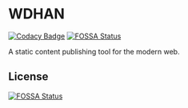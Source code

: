# WDHAN

[![Codacy Badge](https://api.codacy.com/project/badge/Grade/c0403d9ba4494e7c820394cf9bafa917)](https://app.codacy.com/gh/MadeByEmil/WDHAN?utm_source=github.com&utm_medium=referral&utm_content=MadeByEmil/WDHAN&utm_campaign=Badge_Grade_Dashboard)
[![FOSSA Status](https://app.fossa.io/api/projects/git%2Bgithub.com%2FMadeByEmil%2FWDHAN.svg?type=shield)](https://app.fossa.io/projects/git%2Bgithub.com%2FMadeByEmil%2FWDHAN?ref=badge_shield)

 A static content publishing tool for the modern web.


## License
[![FOSSA Status](https://app.fossa.io/api/projects/git%2Bgithub.com%2FMadeByEmil%2FWDHAN.svg?type=large)](https://app.fossa.io/projects/git%2Bgithub.com%2FMadeByEmil%2FWDHAN?ref=badge_large)